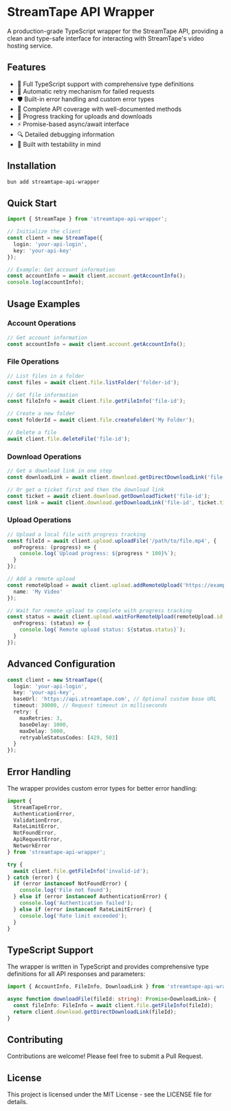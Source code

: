 # StreamTape API Wrapper

A production-grade TypeScript wrapper for the StreamTape API, providing a clean and type-safe interface for interacting with StreamTape's video hosting service.

## Features

- 🚀 Full TypeScript support with comprehensive type definitions
- 🔄 Automatic retry mechanism for failed requests
- 🛡️ Built-in error handling and custom error types
- 📝 Complete API coverage with well-documented methods
- 🎯 Progress tracking for uploads and downloads
- ⚡ Promise-based async/await interface
- 🔍 Detailed debugging information
- 🧪 Built with testability in mind

## Installation

```bash
bun add streamtape-api-wrapper
```

## Quick Start

```typescript
import { StreamTape } from 'streamtape-api-wrapper';

// Initialize the client
const client = new StreamTape({
  login: 'your-api-login',
  key: 'your-api-key'
});

// Example: Get account information
const accountInfo = await client.account.getAccountInfo();
console.log(accountInfo);
```

## Usage Examples

### Account Operations

```typescript
// Get account information
const accountInfo = await client.account.getAccountInfo();
```

### File Operations

```typescript
// List files in a folder
const files = await client.file.listFolder('folder-id');

// Get file information
const fileInfo = await client.file.getFileInfo('file-id');

// Create a new folder
const folderId = await client.file.createFolder('My Folder');

// Delete a file
await client.file.deleteFile('file-id');
```

### Download Operations

```typescript
// Get a download link in one step
const downloadLink = await client.download.getDirectDownloadLink('file-id');

// Or get a ticket first and then the download link
const ticket = await client.download.getDownloadTicket('file-id');
const link = await client.download.getDownloadLink('file-id', ticket.ticket);
```

### Upload Operations

```typescript
// Upload a local file with progress tracking
const fileId = await client.upload.uploadFile('/path/to/file.mp4', {
  onProgress: (progress) => {
    console.log(`Upload progress: ${progress * 100}%`);
  }
});

// Add a remote upload
const remoteUpload = await client.upload.addRemoteUpload('https://example.com/video.mp4', {
  name: 'My Video'
});

// Wait for remote upload to complete with progress tracking
const status = await client.upload.waitForRemoteUpload(remoteUpload.id, {
  onProgress: (status) => {
    console.log(`Remote upload status: ${status.status}`);
  }
});
```

## Advanced Configuration

```typescript
const client = new StreamTape({
  login: 'your-api-login',
  key: 'your-api-key',
  baseUrl: 'https://api.streamtape.com', // Optional custom base URL
  timeout: 30000, // Request timeout in milliseconds
  retry: {
    maxRetries: 3,
    baseDelay: 1000,
    maxDelay: 5000,
    retryableStatusCodes: [429, 503]
  }
});
```

## Error Handling

The wrapper provides custom error types for better error handling:

```typescript
import {
  StreamTapeError,
  AuthenticationError,
  ValidationError,
  RateLimitError,
  NotFoundError,
  ApiRequestError,
  NetworkError
} from 'streamtape-api-wrapper';

try {
  await client.file.getFileInfo('invalid-id');
} catch (error) {
  if (error instanceof NotFoundError) {
    console.log('File not found');
  } else if (error instanceof AuthenticationError) {
    console.log('Authentication failed');
  } else if (error instanceof RateLimitError) {
    console.log('Rate limit exceeded');
  }
}
```

## TypeScript Support

The wrapper is written in TypeScript and provides comprehensive type definitions for all API responses and parameters:

```typescript
import { AccountInfo, FileInfo, DownloadLink } from 'streamtape-api-wrapper';

async function downloadFile(fileId: string): Promise<DownloadLink> {
  const fileInfo: FileInfo = await client.file.getFileInfo(fileId);
  return client.download.getDirectDownloadLink(fileId);
}
```

## Contributing

Contributions are welcome! Please feel free to submit a Pull Request.

## License

This project is licensed under the MIT License - see the LICENSE file for details.
